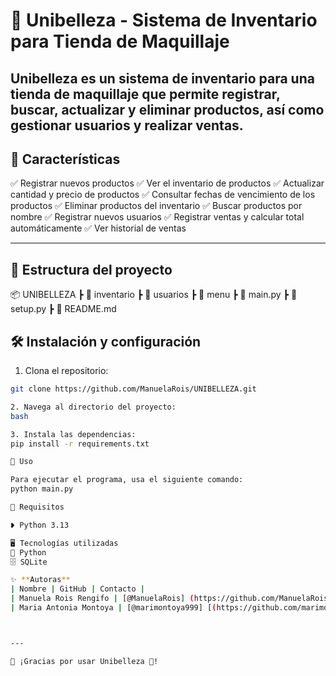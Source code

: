 # 💄 Unibelleza - Sistema de Inventario para Tienda de Maquillaje #
Unibelleza es un sistema de inventario para una tienda de maquillaje que permite registrar, buscar, actualizar y eliminar productos, así como gestionar usuarios y realizar ventas.
---

## 💖 **Características**
✅ Registrar nuevos productos
✅ Ver el inventario de productos
✅ Actualizar cantidad y precio de productos
✅ Consultar fechas de vencimiento de los productos
✅ Eliminar productos del inventario
✅ Buscar productos por nombre
✅ Registrar nuevos usuarios
✅ Registrar ventas y calcular total automáticamente
✅ Ver historial de ventas

---

## 📂 **Estructura del proyecto**
📦 UNIBELLEZA
┣ 📂 inventario
┣ 📂 usuarios
┣ 📂 menu
┣ 📜 main.py
┣ 📜 setup.py
┣ 📜 README.md

## 🛠️ **Instalación y configuración**
1. Clona el repositorio:  
```bash
git clone https://github.com/ManuelaRois/UNIBELLEZA.git

2. Navega al directorio del proyecto:
bash

3. Instala las dependencias: 
pip install -r requirements.txt

🌷 Uso

Para ejecutar el programa, usa el siguiente comando:
python main.py

🌟 Requisitos

❥ Python 3.13 

🖥️ Tecnologías utilizadas
🐍 Python
🗄️ SQLite 

✨ **Autoras**  
| Nombre | GitHub | Contacto |
| Manuela Rois Rengifo | [@ManuelaRois] (https://github.com/ManuelaRois) | ✉️ [manuela.rois@upb.edu.com.co]
| Maria Antonia Montoya | [@marimontoya999] [(https://github.com/marimontoya999)| ✉️ [mariaa.montoyas@upb.edu.co]



---

💖 ¡Gracias por usar Unibelleza 💄!

